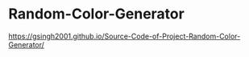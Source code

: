 # Random-Color-Generator
 
https://gsingh2001.github.io/Source-Code-of-Project-Random-Color-Generator/
